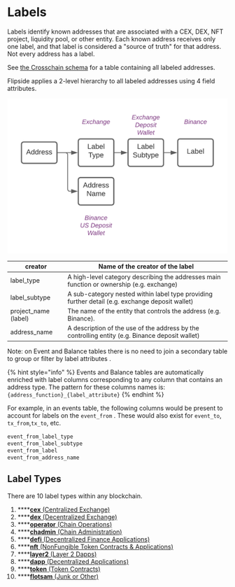 # Labels

Labels identify known addresses that are associated with a CEX, DEX, NFT project, liquidity pool, or other entity. Each known address receives only one label, and that label is considered a "source of truth" for that address. Not every address has a label.&#x20;

See [the Crosschain schema](../../tables/crosschain-tables/crosschain-address-labels.md) for a table containing all labeled addresses.&#x20;

Flipside applies a 2-level hierarchy to all labeled addresses using 4 field attributes.&#x20;



![](<../../../.gitbook/assets/Velocity Documentation - Labels.png>)

| creator               | Name of the creator of the label                                                                |
| --------------------- | ----------------------------------------------------------------------------------------------- |
| label\_type           | A high-level category describing the addresses main function or ownership (e.g. exchange)       |
| label\_subtype        | A sub-category nested within label type providing further detail (e.g. exchange deposit wallet) |
| project\_name (label) | The name of the entity that controls the address (e.g. Binance).                                |
| address\_name         | A description of the use of the address by the controlling entity (e.g. Binance deposit wallet) |

Note: on Event and Balance tables there is no need to join a secondary table to group or filter by label attributes .

{% hint style="info" %}
Events and Balance tables are automatically enriched with label columns corresponding to any column that contains an address type. The pattern for these columns names is: `{address_function}_{label_attribute}`
{% endhint %}

For example, in an events table, the following columns would be present to account for labels on the `event_from` . These would also exist for `event_to`, `tx_from`,`tx_to`, etc.

```
event_from_label_type
event_from_label_subtype
event_from_label
event_from_address_name
```

## Label Types

There are 10 label types within any blockchain.

1. ****[**cex** (Centralized Exchange)](cex-label-type.md)
2. ****[**dex** (Decentralized Exchange)](dex-label-type.md)
3. ****[**operator** (Chain Operations)](operator-label-type.md)
4. ****[**chadmin** (Chain Administration)](chadmin-label-type.md)
5. ****[**defi** (Decentralized Finance Applications)](dex-label-type.md)
6. ****[**nft** (NonFungible Token Contracts & Applications)](nft-label-type.md)
7. ****[**layer2** (Layer 2 Dapps)](layer2-label-type.md)
8. ****[**dapp** (Decentralized Applications)](other-label-type.md)
9. ****[**token** (Token Contracts)](token-label-type.md)
10. ****[**flotsam** (Junk or Other)](flotsam-label-type.md)

